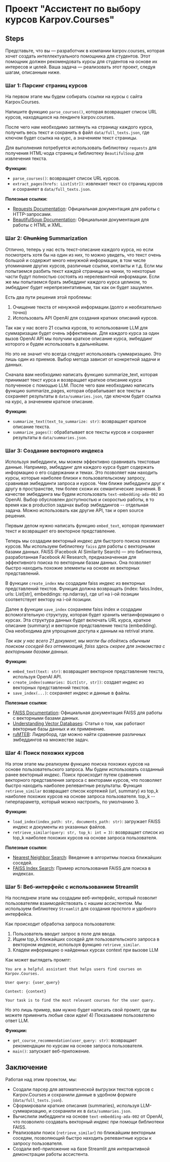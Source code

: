# Проект "Ассистент по выбору курсов Karpov.Courses"


## Steps

Представьте, что вы — разработчик в компании karpov.courses, которая хочет создать интеллектуального помощника для студентов. Этот помощник должен рекомендовать курсы для студентов на основе их интересов и целей. Ваша задача — реализовать этот проект, следуя шагам, описанным ниже.


### Шаг 1: Парсинг страниц курсов

На первом этапе мы будем собирать ссылки на курсы с сайта Karpov.Courses. 

Напишите функцию `parse_courses()`, которая возвращает список URL курсов, находящихся на лендинге karpov.courses.

После чего нам необходимо заглянуть на страницу каждого курса, получить весь текст и сохранить в файл `data/full_texts.json`, где ключом будет ссылка на курс, а значением текст страницы.

Для выполнения потребуется использовать библиотеку `requests` для получения HTML-кода страниц и библиотеку `BeautifulSoup` для извлечения текста.

**Функции:**
- `parse_courses()`: возвращает список URL курсов.
- `extract_pages(hrefs: List[str])`: извлекает текст со страниц курсов и сохраняет в `data/full_texts.json`.

**Полезные ссылки:**
- [Requests Documentation](https://docs.python-requests.org/en/latest/): Официальная документация для работы с HTTP-запросами.
- [BeautifulSoup Documentation](https://www.crummy.com/software/BeautifulSoup/bs4/doc/): Официальная документация для работы с HTML и XML.

### Шаг 2: ~~Chunking~~ Summarization

Отлично, теперь у нас есть текст-описание каждого курса, но если посмотреть хотя бы на один из них, то можно увидеть, что текст очень большой и содержит много ненужной информации, в том числе упоминание других курсов, различные ссылки, контакты и т.д. 
Если мы попытаемся разбить текст каждой страницы на чанки, то некоторые части будут полностью состоять из нерелевантной информации. Если же мы попытаемся брать эмбеддинг каждого курса целиком, то эмбеддинг будет нерепрезентативным, так как он будет зашумлен.

Есть два пути решения этой проблемы:
1. Очищение текста от ненужной информации.(долго и необязательно точно)
2. Использовать API OpenAI для создания кратких описаний курсов.

Так как у нас всего 21 ссылка курсов, то использование LLM для суммаризации будет очень эффективным. Для каждого курса за один вызов OpenAI API мы получим краткое описание курса, эмбеддинг которого и будем использовать в дальнейшем.

Но это не значит что всегда следует использовать суммаризацию. Это лишь один из приемов. Выбор метода зависит от конкретной задачи и данных.

Сначала вам необходимо написать функцию summarize_text, которая принимает текст курса и возвращает краткое описание курса полученное с помощью LLM.
После чего вам необходимо написать функцию summarize_pages, которая обрабатывает все тексты и сохраняет результаты в `data/summaries.json`, где ключом будет ссылка на курс, а значением краткое описание.


**Функции:**
- `summarize_text(text_to_summarize: str)`: возвращает краткое описание текста.
- `summarize_pages()`: обрабатывает все тексты курсов и сохраняет результаты в `data/summaries.json`.


### Шаг 3: Создание векторного индекса

Используя эмбеддинги, мы можем эффективно сравнивать текстовые данные. Например, эмбеддинг для каждого курса будет содержать информацию о его содержании и темах. Это позволяет нам находить курсы, которые наиболее близки к пользовательскому запросу, сравнивая эмбеддинги запроса и курсов. Чем ближе эмбеддинги друг к другу в пространстве, тем более схожи их семантические значения. В качестве эмбеддинга мы будем использовать `text-embedding-ada-002` из OpenAI. Выбор обусловлен доступностью и скоростью работы, в то время как в production задачах выбор эмбеддингов -- отдельная задача. Можно использовать как другие API, так и open source решения. 

Первым делом нужно написать функцию `embed_text`, которая принимает текст и возвращает его векторное представление.

Теперь мы создадим векторный индекс для быстрого поиска похожих курсов. Мы используем библиотеку `faiss` для работы с векторными базами данных. FAISS (Facebook AI Similarity Search) — это библиотека, разработанная Facebook AI Research, предназначенная для эффективного поиска по векторным базам данных. Она позволяет быстро находить похожие элементы на основе их векторных представлений. 

В функции `create_index` мы создадим faiss индекс из векторных представлений текстов. Функция должна возвращать (index: faiss.Index, urls: List[str], embeddings: np.ndarray), где url на i-ой позиции соответствует вектору на i-ой позиции.

Далее в функции `save_index` сохраняем faiss index и  создадим вспомогательную структуру, которая будет хранить метаинформацию о курсах. Эта структура данных будет включать URL курса, краткое описание (summary) и векторное представление текста (embedding). Она необходима для упрощения доступа к данным на retrival этапе.

_Так как у нас всего 21 документ, мы могли бы обойтись обычным поиском соседей без оптимизаций, faiss здесь скорее для знакомства с векторными базами данных._

**Функции:**
- `embed_text(text: str)`: возвращает векторное представление текста, используя OpenAI API.
- `create_index(summaries: Dict[str, str])`: создает индекс из векторных представлений текстов.
- `save_index(...)`: сохраняет индекс и данные в файлы.

**Полезные ссылки:**
- [FAISS Documentation](https://faiss.ai/): Официальная документация FAISS для работы с векторными базами данных.
- [Understanding Vector Databases](https://towardsdatascience.com/understanding-vector-databases-1f1f8b1c1c3b): Статья о том, как работают векторные базы данных и их применение.
- [ruMTEB](https://huggingface.co/spaces/mteb/leaderboard): Лидерборд, где можно найти сравнение различных эмбеддингов на множестве задач.

### Шаг 4: Поиск похожих курсов

На этом этапе мы реализуем функцию поиска похожих курсов на основе пользовательского запроса. Мы будем использовать созданный ранее векторный индекс. Поиск происходит путем сравнения векторного представления запроса с векторами курсов, что позволяет быстро находить наиболее релевантные результаты. Функция `retrieve_similar` возвращает список кортежей (url, summary)  из top_k наиболее похожих курсов на основе запроса пользователя. top_k -- гиперпараметр, который можно настроить, по умолчанию 3.


**Функции:**
- `load_index(index_path: str, documents_path: str)`: загружает FAISS индекс и документы из указанных файлов.
- `retrieve_similar(query: str, top_k: int = 3)`: возвращает список из top_k наиболее похожих курсов на основе запроса пользователя.

**Полезные ссылки:**
- [Nearest Neighbor Search](https://en.wikipedia.org/wiki/Nearest_neighbor_search): Введение в алгоритмы поиска ближайших соседей.
- [FAISS Index Search](https://github.com/facebookresearch/faiss/wiki/Indexing-1M-vectors): Пример использования FAISS для поиска в индексах.

### Шаг 5: Веб-интерфейс с использованием Streamlit

На последнем этапе мы создадим веб-интерфейс, который позволит пользователям взаимодействовать с нашим ассистентом. Мы используем библиотеку `Streamlit` для создания простого и удобного интерфейса. 


Как происходит обработка запроса пользователя:
1) Пользователь вводит запрос в поле для ввода.
2) Ищем top_k ближайших соседей для пользовательского запроса в векторном индексе, используя функцию `retrieve_similar`.
3) Кладем информацию о найденных курсах context при вызове LLM

Как может выглядеть промпт:

```
You are a helpful assistant that helps users find courses on Karpov.Courses.

User query: {user_query}

Context: {context}

Your task is to find the most relevant courses for the user query.
```

Но это лишь пример, вам нужно будет написать свой промпт, где вы можете применить любые свои идеи!
4) Показываем пользователю ответ LLM.

**Функции:**
- `get_course_recommendation(user_query: str)`: возвращает рекомендации по курсам на основе запроса пользователя.
- `main()`: запускает веб-приложение.

## Заключение

Работая над этим проектом, мы:

- Создали парсер для автоматической выгрузки текстов курсов с Karpov.Courses и сохранили данные в удобном формате (`data/full_texts.json`).
- Сформировали краткие описания (summaries), используя LLM-суммаризацию, и сохранили их в `data/summaries.json`.
- Вычислили эмбеддинги на основе `text-embedding-ada-002` от OpenAI, что позволило создавать векторный индекс при помощи библиотеки FAISS.
- Реализовали поиск (`retrieve_similar`) по ближайшим векторным соседям, позволяющий быстро находить релевантные курсы к запросу пользователя.
- Создали веб-приложение на базе Streamlit для интерактивной демонстрации работы ассистента.
